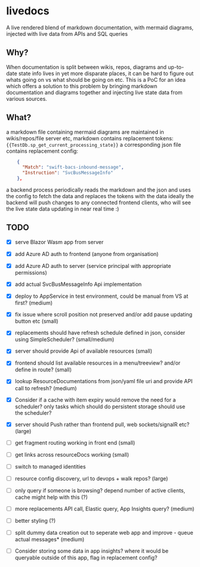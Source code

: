 # livedocs

A live rendered blend of markdown documentation, with mermaid diagrams, injected with live data from APIs and SQL queries

## Why?

When documentation is split between wikis, repos, diagrams and up-to-date state info lives in yet more disparate places, it can be hard to figure out whats going on vs what should be going on etc. 
This is a PoC for an idea which offers a solution to this problem by bringing markdown documentation and diagrams together and injecting live state data from various sources.

## What?

a markdown file containing mermaid diagrams are maintained in wikis/repos/file server etc, markdown contains replacement tokens: `{{TestDb.sp_get_current_processing_state}}`
a corresponding json file contains replacement config:
```json
    {
      "Match": "swift-bacs-inbound-message",
      "Instruction": "SvcBusMessageInfo"
    },
```
a backend process periodically reads the markdown and the json and uses the config to fetch the data and replaces the tokens with the data
ideally the backend will push changes to any connected frontend clients, who will see the live state data updating in near real time :)

## TODO

* [x] serve Blazor Wasm app from server
* [x] add Azure AD auth to frontend (anyone from organisation)
* [x] add Azure AD auth to server (service principal with appropriate permissions)
* [x] add actual SvcBusMessageInfo Api implementation 
* [x] deploy to AppService in test environment, could be manual from VS at first? (medium)
* [x] fix issue where scroll position not preserved and/or add pause updating button etc (small)
* [x] replacements should have refresh schedule defined in json, consider using SimpleScheduler? (small/medium)
* [x] server should provide Api of available resources (small)
* [x] frontend should list available resources in a menu/treeview? and/or define in route? (small)
* [x] lookup ResourceDocumentations from json/yaml file uri and provide API call to refresh? (medium)
* [x] Consider if a cache with item expiry would remove the need for a scheduler? only tasks which should do persistent storage should use the scheduler?
* [x] server should Push rather than frontend pull, web sockets/signalR etc? (large)
* [ ] get fragment routing working in front end (small)
* [ ] get links across resourceDocs working (small)
* [ ] switch to managed identities
* [ ] resource config discovery, url to devops + walk repos? (large)
* [ ] only query if someone is browsing? depend number of active clients, cache might help with this (?)
* [ ] more replacements API call, Elastic query, App Insights query? (medium)
* [ ] better styling (?)
* [ ] split dummy data creation out to seperate web app and improve - queue actual messages* (medium)
* [ ] Consider storing some data in app insights? where it would be queryable outside of this app, flag in replacement config?

